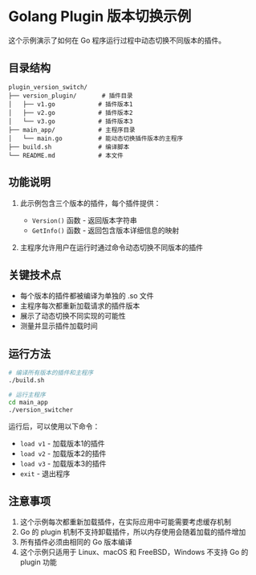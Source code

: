 # Golang Plugin 版本切换示例

这个示例演示了如何在 Go 程序运行过程中动态切换不同版本的插件。

## 目录结构

```
plugin_version_switch/
├── version_plugin/       # 插件目录
│   ├── v1.go            # 插件版本1
│   ├── v2.go            # 插件版本2
│   └── v3.go            # 插件版本3
├── main_app/            # 主程序目录
│   └── main.go          # 能动态切换插件版本的主程序
├── build.sh             # 编译脚本
└── README.md            # 本文件
```

## 功能说明

1. 此示例包含三个版本的插件，每个插件提供：
   - `Version()` 函数 - 返回版本字符串
   - `GetInfo()` 函数 - 返回包含版本详细信息的映射

2. 主程序允许用户在运行时通过命令动态切换不同版本的插件

## 关键技术点

- 每个版本的插件都被编译为单独的 .so 文件
- 主程序每次都重新加载请求的插件版本
- 展示了动态切换不同实现的可能性
- 测量并显示插件加载时间

## 运行方法

```bash
# 编译所有版本的插件和主程序
./build.sh

# 运行主程序
cd main_app
./version_switcher
```

运行后，可以使用以下命令：
- `load v1` - 加载版本1的插件
- `load v2` - 加载版本2的插件
- `load v3` - 加载版本3的插件
- `exit` - 退出程序

## 注意事项

1. 这个示例每次都重新加载插件，在实际应用中可能需要考虑缓存机制
2. Go 的 plugin 机制不支持卸载插件，所以内存使用会随着加载的插件增加
3. 所有插件必须由相同的 Go 版本编译
4. 这个示例只适用于 Linux、macOS 和 FreeBSD，Windows 不支持 Go 的 plugin 功能
